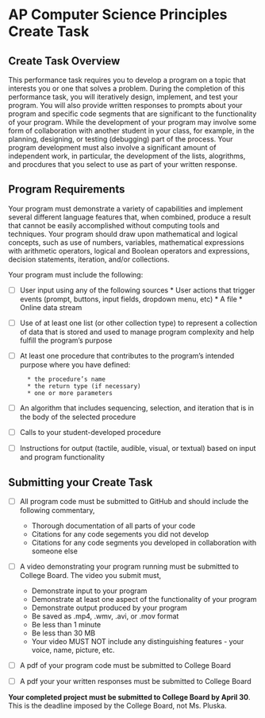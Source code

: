 # AP Computer Science Principles Create Task

## Create Task Overview

This performance task requires you to develop a program on a topic that interests you or one that solves a problem. During the completion of this performance task, you will iteratively design, implement, and test your program. You will also provide written responses to prompts about your program and specific code segments that are significant to the functionality of your program. While the development of your program may involve some form of collaboration with another student in your class, for example, in the planning, designing, or testing (debugging) part of the process. Your program development must also involve a significant amount of independent work, in particular, the development of the lists, alogrithms, and procdures that you select to use as part of your written response. 

## Program Requirements

Your program must demonstrate a variety of capabilities and implement several different language features that, when combined, produce a result that cannot be easily accomplished without computing tools and techniques. Your program should draw upon mathematical and logical concepts, such as use of numbers, variables, mathematical expressions with arithmetic operators, logical and Boolean operators and expressions, decision statements, iteration, and/or collections.

Your program must include the following: 

- [ ] User input using any of the following sources
        * User actions that trigger events (prompt, buttons, input fields, dropdown menu, etc)
        * A file
        * Online data stream

- [ ] Use of at least one list (or other collection type) to represent a collection of data that is stored and used to manage program complexity and help fulfill the program’s purpose

- [ ] At least one procedure that contributes to the program’s intended purpose where you have defined:

        * the procedure’s name
        * the return type (if necessary)
        * one or more parameters

- [ ] An algorithm that includes sequencing, selection, and iteration that is in the body of the selected procedure 

- [ ] Calls to your student-developed procedure

- [ ] Instructions for output (tactile, audible, visual, or textual) based on input and program functionality

## Submitting your Create Task

- [ ] All program code must be submitted to GitHub and should include the following commentary, 

    * Thorough documentation of all parts of your code
    * Citations for any code segements you did not develop
    * Citations for any code segments you developed in collaboration with someone else

- [ ] A video demonstrating your program running must be submitted to College Board.  The video you submit must,  

    * Demonstrate input to your program
    * Demonstrate at least one aspect of the functionality of your program
    * Demonstrate output produced by your program 
    * Be saved as .mp4, .wmv, .avi, or .mov format
    * Be less than 1 minute
    * Be less than 30 MB
    * Your video MUST NOT include any distinguishing features - your voice, name, picture, etc.  

- [ ] A pdf of your program code must be submitted to College Board

- [ ] A pdf your your written responses must be submitted to College Board




__Your completed project must be submitted to College Board by April 30__.  This is the deadline imposed by the College Board, not Ms. Pluska.  

